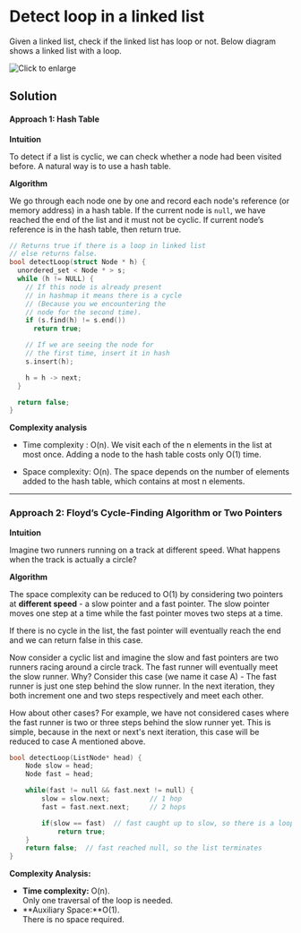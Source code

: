 # Detect loop in a linked list

Given a linked list, check if the linked list has loop or not. Below diagram shows a linked list with a loop.  

![](https://www.geeksforgeeks.org/wp-content/uploads/2009/04/Linked-List-Loop.gif "Click to enlarge")
## Solution

#### Approach 1: Hash Table

**Intuition**

To detect if a list is cyclic, we can check whether a node had been visited before. A natural way is to use a hash table.

**Algorithm**

We go through each node one by one and record each node's reference (or memory address) in a hash table. If the current node is  `null`, we have reached the end of the list and it must not be cyclic. If current node’s reference is in the hash table, then return true.
```c++
// Returns true if there is a loop in linked list
// else returns false.
bool detectLoop(struct Node * h) {
  unordered_set < Node * > s;
  while (h != NULL) {
    // If this node is already present
    // in hashmap it means there is a cycle
    // (Because you we encountering the
    // node for the second time).
    if (s.find(h) != s.end())
      return true;

    // If we are seeing the node for
    // the first time, insert it in hash
    s.insert(h);

    h = h -> next;
  }

  return false;
}
```
**Complexity analysis**

-   Time complexity :  O(n). We visit each of the n elements in the list at most once. Adding a node to the hash table costs only O(1) time.
    
-   Space complexity:  O(n). The space depends on the number of elements added to the hash table, which contains at most n elements.
***
### Approach 2: Floyd’s Cycle-Finding Algorithm or Two Pointers

**Intuition**

Imagine two runners running on a track at different speed. What happens when the track is actually a circle?

**Algorithm**

The space complexity can be reduced to O(1) by considering two pointers at  **different speed** - a slow pointer and a fast pointer. The slow pointer moves one step at a time while the fast pointer moves two steps at a time.

If there is no cycle in the list, the fast pointer will eventually reach the end and we can return false in this case.

Now consider a cyclic list and imagine the slow and fast pointers are two runners racing around a circle track. The fast runner will eventually meet the slow runner. Why? Consider this case (we name it case A) - The fast runner is just one step behind the slow runner. In the next iteration, they both increment one and two steps respectively and meet each other.

How about other cases? For example, we have not considered cases where the fast runner is two or three steps behind the slow runner yet. This is simple, because in the next or next's next iteration, this case will be reduced to case A mentioned above.
```c++
bool detectLoop(ListNode* head) {
    Node slow = head;
    Node fast = head;

    while(fast != null && fast.next != null) {
        slow = slow.next;          // 1 hop
        fast = fast.next.next;     // 2 hops 

        if(slow == fast)  // fast caught up to slow, so there is a loop
            return true;
    }
    return false;  // fast reached null, so the list terminates
}
```


**Complexity Analysis:**

-   **Time complexity:**  O(n).  
    Only one traversal of the loop is needed.
-   **Auxiliary Space:**O(1).  
    There is no space required.
